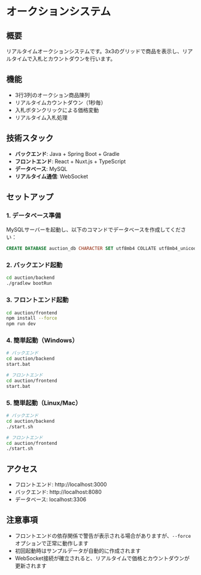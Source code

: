 # オークションシステム

## 概要
リアルタイムオークションシステムです。3x3のグリッドで商品を表示し、リアルタイムで入札とカウントダウンを行います。

## 機能
- 3行3列のオークション商品陳列
- リアルタイムカウントダウン（1秒毎）
- 入札ボタンクリックによる価格変動
- リアルタイム入札処理

## 技術スタック
- **バックエンド**: Java + Spring Boot + Gradle
- **フロントエンド**: React + Nuxt.js + TypeScript
- **データベース**: MySQL
- **リアルタイム通信**: WebSocket

## セットアップ

### 1. データベース準備
MySQLサーバーを起動し、以下のコマンドでデータベースを作成してください：

```sql
CREATE DATABASE auction_db CHARACTER SET utf8mb4 COLLATE utf8mb4_unicode_ci;
```

### 2. バックエンド起動
```bash
cd auction/backend
./gradlew bootRun
```

### 3. フロントエンド起動
```bash
cd auction/frontend
npm install --force
npm run dev
```

### 4. 簡単起動（Windows）
```bash
# バックエンド
cd auction/backend
start.bat

# フロントエンド
cd auction/frontend
start.bat
```

### 5. 簡単起動（Linux/Mac）
```bash
# バックエンド
cd auction/backend
./start.sh

# フロントエンド
cd auction/frontend
./start.sh
```

## アクセス
- フロントエンド: http://localhost:3000
- バックエンド: http://localhost:8080
- データベース: localhost:3306

## 注意事項
- フロントエンドの依存関係で警告が表示される場合がありますが、`--force`オプションで正常に動作します
- 初回起動時はサンプルデータが自動的に作成されます
- WebSocket接続が確立されると、リアルタイムで価格とカウントダウンが更新されます

